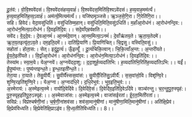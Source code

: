 

  
दू॒तंव॑:। वो॒वि॒श्ववे॑दसं। वि॒श्ववे॑दसंहव्य॒वाहं॑। वि॒श्ववे॑दस॒मिति॑वि॒श्वऽवे॑दसं। ह॒व्य॒वाह॒मम॑र्त्यं। ह॒व्य॒वाह॒मिति॑ह॒व्य॒ऽवाहं॑। अम॑र्त्य॒मित्यम॑र्त्यं।। यजि॑ष्ठमृञ्जसे। ऋ॒ञ्ज॒से॒गि॒रा। गि॒रेति॑गि॒रा।।  
सहि। हिवेद॑। वेदा॒वसु॑धितिं। वसु॑धितिम्म॒हान्। वसु॑धिति॒मिति॒वसु॑ऽधितिं। म॒हाँआ॒रोध॑नं। आ॒रोध॑नन्दि॒व:। आ॒रोध॑न॒मित्या॒ऽरोध॑नं। दि॒वइति॑दि॒व:।। सदे॒वाँएहव॑क्षति।।  
सवे॑द। वे॒द॒दे॒व:। दे॒वआ॒नमं॑। आ॒नमं॑दे॒वान्। आ॒नम॒मित्या॒ऽनमं॑। दे॒वाँऋ॑तय॒ते। ऋ॒ता॒य॒तेदमे॑। ऋ॒त॒य॒तइत्यृ॑त॒ऽय॒ते। दम॒इति॒दमे॑।। दाति॑प्रि॒याणि॑। प्रि॒याणि॑चित्। चि॒द्वसु। वस्विति॒वसु॑।।  
सहोता॑। होता॒स:। सेत्। इदु॑दू॒त्यं॑। ऊँ॒इत्यूँ॑ । दू॒त्यं॑चिकि॒त्वान्। चि॒कि॒त्वाँअ॒न्त:। अ॒न्तरी॑यते। ई॒य॒ते॒इती॑यते।। वि॒द्वाँआ॒रोध॑नं। आ॒रोध॑नन्दि॒व:। आ॒रोध॑न॒मित्या॒ऽरोध॑नं। दि॒वइति॑दि॒व:।।  
तेस्या॑म। स्या॒म॒ये। येअ॒ग्नये॑। अ॒ग्नये॑ददा॒शु:। द॒दा॒शुर्ह॒व्यदा॑तिभि:। ह॒व्यदा॑तिभि॒रिति॑ह॒व्यदा॑तिऽभि:।। यईं॑। ईं॒पुष्य॑न्त:। पुष्य॑न्तइन्ध॒ते। इ॒न्ध॒तइती॑न्ध॒ते।।  
तेरा॒या। रा॒याते। तेसु॒वीर्यै॑:। सु॒वीर्यै॑स्सस॒वांस॑:। सु॒वीर्यै॒रिति॑सु॒ऽवीर्यै॑:। स॒स॒वांसो॒वि। विशृ॑ण्वि॒रे। शृ॒ण्वि॒रइति॑शृ॒ण्वि॒रे।। येअ॒ग्ना। अ॒ग्नाद॑धि॒रे। द॒धि॒रेभुव॑:। भुव॒इति॒भुव॑:।।  
अ॒स्मेराय॑:। अ॒स्मेइत्य॒स्मे। रायो॑दि॒वेदि॑वे। दि॒वेदि॑वे॒सं। दि॒वेदि॑व॒इति॑दि॒वेऽदि॑वे। सञ्च॑रन्तु। च॒र॒न्तु॒पु॒रु॒स्पृह॑:। पु॒रु॒स्पृह॒इति॑पु॒रु॒ऽस्पृह॑:।। अ॒स्मेवाजा॑स:। अ॒स्मेइत्य॒स्मे। वाजा॑सईरतां। ई॒र॒ता॒मिती॑रतां।।  
सविप्र॑:। विप्र॑श्चर्षणी॒नां। च॒र्ष॒णी॒नांशव॑सा। शव॑सा॒मानु॑षीणां। मानु॑षीणा॒मिति॒मानु॑षीणां।। अति॑क्षि॒प्रेव॑। क्षि॒प्रेव॑विध्यति। क्षि॒प्रेवेति॑क्षि॒प्राऽइ॑व। वि॒ध्य॒तीति॑विध्यति।। 8।।  
